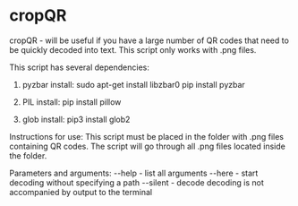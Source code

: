 # cropQR
cropQR - will be useful if you have a large number of QR codes that need to be quickly decoded into text. This script only works with .png files.


This script has several dependencies:
1. pyzbar
   install:
   sudo apt-get install libzbar0
   pip install pyzbar
   
2. PIL
   install:
   pip install pillow
   
3. glob
   install:
   pip3 install glob2


Instructions for use:
This script must be placed in the folder with .png files containing QR codes. The script will go through all .png files located inside the folder.

Parameters and arguments:
--help - list all arguments
--here - start decoding without specifying a path
--silent - decode decoding is not accompanied by output to the terminal
